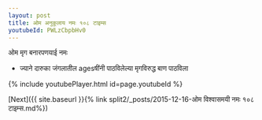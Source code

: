 ```yaml
---
layout: post
title: ओम अनुकूलाय नमः १०८ टाइम्स
youtubeId: PWLzCbpbHv0
---
```

 
 
 ओम मृग बनारपणयाई नमः  
 
 -  ज्याने दारुका जंगलातील agesषींनी पाठविलेल्या मृगविरुद्ध बाण पाठविला 
 
  
 
  
 
 
 
 
 
 


{% include youtubePlayer.html id=page.youtubeId %}
 
[Next]({{ site.baseurl }}{% link  split2/_posts/2015-12-16-ओम विश्वासमयी नमः १०८ टाइम्स.md%})
 
